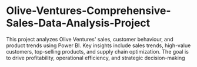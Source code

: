 # Olive-Ventures-Comprehensive-Sales-Data-Analysis-Project
This project analyzes Olive Ventures' sales, customer behaviour, and product trends using Power BI. Key insights include sales trends, high-value customers, top-selling products, and supply chain optimization. The goal is to drive profitability, operational efficiency, and strategic decision-making
